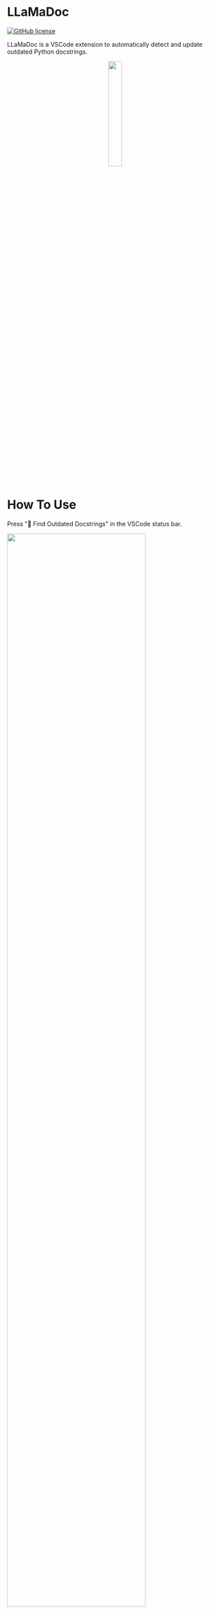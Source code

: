 # LLaMaDoc

[![GitHub license](https://img.shields.io/github/license/Naereen/StrapDown.js.svg)](https://github.com/CR1337/LLaMaDoc/blob/master/LICENSE)

LLaMaDoc is a VSCode extension to automatically detect and update outdated Python docstrings.

<p align="center">
  <img src="resources/icons/llamadoc_icon_round.png"  style="width: 25%; height: 25%;"/>
</p>


# How To Use


Press "🔎 Find Outdated Docstrings" in the VSCode status bar.
<p>
  <img src="resources/icons/scan.gif"  style="width: 80%; height: 80%;"/> 
</p>

Click the 💡 lightbulb in the line of the function definition to update the outdated docstring.
<p>
  <img src="resources/icons/update.gif"  style="width: 80%; height: 80%;"/>
</p>

🎥 A more detailed screencast can be found [here](https://github.com/CR1337/LLaMaDoc/blob/main/resources/LLaMaDoc_usage.mp4).


# Setup (Linux)

## Cloning and dependencies

- Clone the repository and change directory to the project folder.
```bash
git clone https://github.com/CR1337/LLaMaDoc.git
cd LLaMaDoc
```

- Create virtual environments
```bash
python3 -m venv llm-server/.venv
python3 -m venv github-scraper/.venv
```

- Install dependencies for `llm-server`
```bash
cd llm-server
source .venv/bin/activate
pip3 install -r requirements.txt
deactivate
cd .. 
```

- Install dependencies for `github-scraper`
```bash
cd github-scraper
source .venv/bin/activate
pip3 install -r requirements.txt
deactivate
cd ..
```

- Install dependencies for the LLaMaDoc Extension. The python dependencies have to be installed globally.
```bash
cd llamadoc
pip3 install -r requirements.txt
npm install
cd ..
```

## Recronstructing needed data/files

*If you are one of the lucky persons who got the zip file with all the required files you can just merge the content of the zip file with this repo. The directory structure is the same.*

### `github-scraper`

- Put your GitHub authentication token in `github-scraper/github-auth.token`:
```bash
echo "YOUR-TOKEN" > github-scraper/github-auth.token
```

- Run all scraping related scripts and notebooks. This will generate the intermediate files `github-sraper/data.pkl`, `github-scraper/train.pkl` and `github-scraper/test.pkl` as well as the files `github-scraper/train_data.json` and `github-scraper/test_data.json`. If you already have these files you can skip this step:
```bash
cd github-scraper
source .venv/bin/activate
python3 repo_metadata_scraper.py
python3 repo_scraper.py
# Run the notebook `scraping-analysis.ipynb`
deactivate
cd ..
```

### `finetuning`

- Copy the training data into the finetuning directory:
```bash
cp github-scraper/train_data.json finetuning/
```

- Run the finetuning notebook [`finetuning/finetuning.ipynb`](finetuning/finetuning.ipynb). This will generate the finetuning checkpoints in `finetuning/checkpoints/`.

### `llm-server`

- **IF** you want to run `llm-server` on a device without a GPU (not recommended) you have to create this file:
```bash
touch llm-server/not-on-server
``` 

- **IF** you don't have a huggingface token in your huggingface cache directory you have to create this file and put your token in it:
```bash
echo "YOUR-TOKEN" > llm-server/huggingface-token
```

- Copy the fintuned model adapter of your choice (e.g. number 9) into the right llm-server directory and rename it to `finetuned_0`:
```bash
cp -r finetuning/finetuning_checkpoints/checkpoint-ep9 llm-server/checkpoints/finetuned_0
```

- Copy the test data into the right llm-server directory:
```bash
cp github-scraper/test_data.json llm-server/evaluation/
```

## Launching the server

- Build the docker container:
```bash
cd llm-server
./build.sh
```

- **(A)** Either run the docker container in detached mode:
```bash
./run.sh
```

- **(B)** Or run the docker container in interactive mode:
```bash
./run-blocking.sh
```

- **(C)** Or **IF** you are on a machine without a GPU run:
```bash
./run-cpu.sh
```

In each script you can set a `GROUP` which determines the GPU the server will be using by computing `GROUP % 4`. The servers port will be set to `9000 + GROUP`.

## Launching the extension

Set the `address` field and the `port` field in [`llamadoc/llm_interface/server_config.json`](llamadoc/llm_interface/server_config.json) to the address and port of the `llm-server`:
```json
{
    "address": "http://ADDRESS",
    "port": PORT
}
```

You can now use the extension by running the VSCode [launch task](.vscode/launch.json) `Run Extension`. Just open a python file containing functions with docstrings in the newly opened VSCode window.

# Evaluation

There are two evaluations. One compares the quality of the generated docstrings between the original and the finetuned model: [`finetuning/evaluation/finetuning-evaluation.ipynb`](finetuning/evaluation/finetuning-evaluation.ipynb).

The other evaluation finds the best parameters for the out-of-date test and measures the performance of that test: [`llm-server/evaluation/out-of-date-evaluation.ipynb`](llm-server/evaluation/out-of-date-evaluation.ipynb).

## Finetuning Evaluation

- Copy the test data into the right directory:
```bash
cp github-scraper/test_data.json finetuning/evaluation/
```

- Run the evaluation notebook [`finetuning/evaluation/finetuning-evaluation.ipynb`](finetuning/evaluation/finetuning-evaluation.ipynb).

## Out-of-Date Evaluation

- Navigate to `http://ADDRESS:PORT/docs` in your browser and run the `/compute-predictions` endpoint once with `index = 0` and once with `index = 1`. This will generate the needed data for the evaluation: `llm-server/cache/updated_docstrings_0.json` and `llm-server/cache/updated_docstrings_1.json`.

- Run the notebook [`llm-server/evaluation/out-of-date-evaluation.ipynb`](llm-server/evaluation/out-of-date-evaluation.ipynb).
